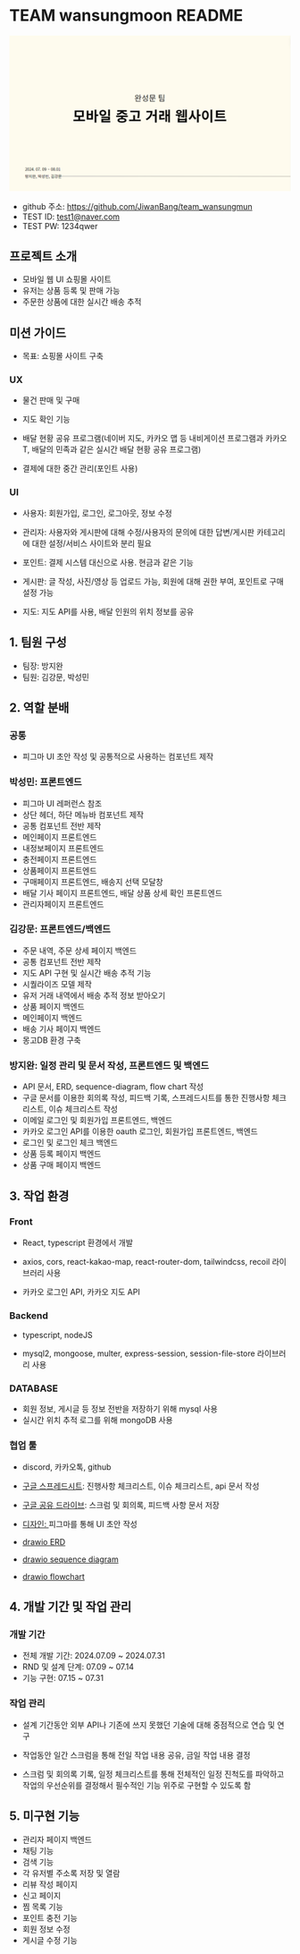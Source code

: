 <h1>TEAM wansungmoon README</h1>

<img src="./readme_src/readme1.PNG" />

- github 주소: https://github.com/JiwanBang/team_wansungmun
- TEST ID: test1@naver.com
- TEST PW: 1234qwer

## 프로젝트 소개

- 모바일 웹 UI 쇼핑몰 사이트
- 유저는 상품 등록 및 판매 가능
- 주문한 상품에 대한 실시간 배송 추적

## 미션 가이드

- 목표: 쇼핑몰 사이트 구축

### UX

- 물건 판매 및 구매

- 지도 확인 기능

- 배달 현황 공유 프로그램(네이버 지도, 카카오 맵 등 내비게이션 프로그램과 카카오T, 배달의 민족과 같은 실시간 배달 현황 공유 프로그램)

- 결제에 대한 중간 관리(포인트 사용)

### UI

- 사용자: 회원가입, 로그인, 로그아웃, 정보 수정

- 관리자: 사용자와 게시판에 대해 수정/사용자의 문의에 대한 답변/게시판 카테고리에 대한 설정/서비스 사이트와 분리 필요

- 포인트: 결제 시스템 대신으로 사용. 현금과 같은 기능

- 게시판: 글 작성, 사진/영상 등 업로드 가능, 회원에 대해 권한 부여, 포인트로 구매 설정 가능

- 지도: 지도 API를 사용, 배달 인원의 위치 정보를 공유

## 1. 팀원 구성

- 팀장: 방지완
- 팀원: 김강문, 박성민

## 2. 역할 분배

### 공통

- 피그마 UI 초안 작성 및 공통적으로 사용하는 컴포넌트 제작

### 박성민: 프론트엔드

- 피그마 UI 레퍼런스 참조
- 상단 헤더, 하단 메뉴바 컴포넌트 제작
- 공통 컴포넌트 전반 제작
- 메인페이지 프론트엔드
- 내정보페이지 프론트엔드
- 충전페이지 프론트엔드
- 상품페이지 프론트엔드
- 구매페이지 프론트엔드, 배송지 선택 모달창
- 배달 기사 페이지 프론트엔드, 배달 상품 상세 확인 프론트엔드
- 관리자페이지 프론트엔드

### 김강문: 프론트엔드/백엔드

- 주문 내역, 주문 상세 페이지 백엔드
- 공통 컴포넌트 전반 제작
- 지도 API 구현 및 실시간 배송 추적 기능
- 시퀄라이즈 모델 제작
- 유저 거래 내역에서 배송 추적 정보 받아오기
- 상품 페이지 백엔드
- 메인페이지 백엔드
- 배송 기사 페이지 백엔드
- 몽고DB 환경 구축

### 방지완: 일정 관리 및 문서 작성, 프론트엔드 및 백엔드

- API 문서, ERD, sequence-diagram, flow chart 작성
- 구글 문서를 이용한 회의록 작성, 피드백 기록, 스프레드시트를 통한 진행사항 체크리스트, 이슈 체크리스트 작성
- 이메일 로그인 및 회원가입 프론트엔드, 백엔드
- 카카오 로그인 API를 이용한 oauth 로그인, 회원가입 프론트엔드, 백엔드
- 로그인 및 로그인 체크 백엔드
- 상품 등록 페이지 백엔드
- 상품 구매 페이지 백엔드

## 3. 작업 환경

### Front

- React, typescript 환경에서 개발

- axios, cors, react-kakao-map, react-router-dom, tailwindcss, recoil 라이브러리 사용

- 카카오 로그인 API, 카카오 지도 API

### Backend

- typescript, nodeJS

- mysql2, mongoose, multer, express-session, session-file-store 라이브러리 사용

### DATABASE

- 회원 정보, 게시글 등 정보 전반을 저장하기 위해 mysql 사용
- 실시간 위치 추적 로그를 위해 mongoDB 사용

### 협업 툴

- discord, 카카오톡, github

- <a href="https://docs.google.com/spreadsheets/d/1YYTHFA4z5n_9RmOORPQNLY4iAA3rs3uAcLll98YYpOQ/edit?gid=1151140447#gid=1151140447">구글 스프레드시트</a>: 진행사항 체크리스트, 이슈 체크리스트, api 문서 작성

- <a href="https://drive.google.com/drive/folders/16peHCoF_gTmYik9AmuTj2WVmXGPeQQDG">구글 공유 드라이브</a>: 스크럼 및 회의록, 피드백 사항 문서 저장

- <a href="https://www.figma.com/design/lhPuCmiYz7lx87LLq2kwbA/team_wansungmun?node-id=0-1">디자인: </a> 피그마를 통해 UI 초안 작성

- <a href="https://app.diagrams.net/#G18p2nr8EsjUGMysP9U5TyHFSIbiR54iRz#%7B%22pageId%22%3A%22R2lEEEUBdFMjLlhIrx00%22%7D">drawio ERD</a>

- <a href="https://app.diagrams.net/#G1keKKyQTy96aBUscvoXCxPwICgn1bU4Yb">drawio sequence diagram</a>

- <a href="https://app.diagrams.net/#G1NAZse4vY_8-I-1zBIkdxO8yBdIjG28Py">drawio flowchart</a>

## 4. 개발 기간 및 작업 관리

### 개발 기간

- 전체 개발 기간: 2024.07.09 ~ 2024.07.31
- RND 및 설계 단계: 07.09 ~ 07.14
- 기능 구현: 07.15 ~ 07.31

### 작업 관리

- 설계 기간동안 외부 API나 기존에 쓰지 못했던 기술에 대해 중점적으로 연습 및 연구

- 작업동안 일간 스크럼을 통해 전일 작업 내용 공유, 금일 작업 내용 결정

- 스크럼 및 회의록 기록, 일정 체크리스트를 통해 전체적인 일정 진척도를 파악하고 작업의 우선순위를 결정해서 필수적인 기능 위주로 구현할 수 있도록 함

## 5. 미구현 기능

- 관리자 페이지 백엔드
- 채팅 기능
- 검색 기능
- 각 유저별 주소록 저장 및 열람
- 리뷰 작성 페이지
- 신고 페이지
- 찜 목록 기능
- 포인트 충전 기능
- 회원 정보 수정
- 게시글 수정 기능
